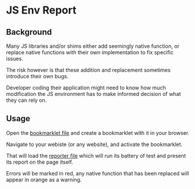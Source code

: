 JS Env Report
=============

Background
----------
Many JS libraries and/or shims either add seemingly native function, or replace native functions with their own implementation to fix specific issues.

The risk however is that these addition and replacement sometimes introduce their own bugs.

Developer coding their application might need to know how much modification the JS environment has to make informed decision of what they can rely on.


Usage
-----
Open the [bookmarklet file](https://github.com/zopim/js_env_report/blob/master/js_env_bookmarklet.js) and create a bookmarklet with it in your browser.

Navigate to your webiste (or any website), and activate the bookmarklet. 

That will load the [reporter file](https://github.com/zopim/js_env_report/blob/master/js_env_tester.js) which will run its battery of test and present its report on the page itself.

Errors will be marked in red, any native function that has been replaced will appear in orange as a warning.
